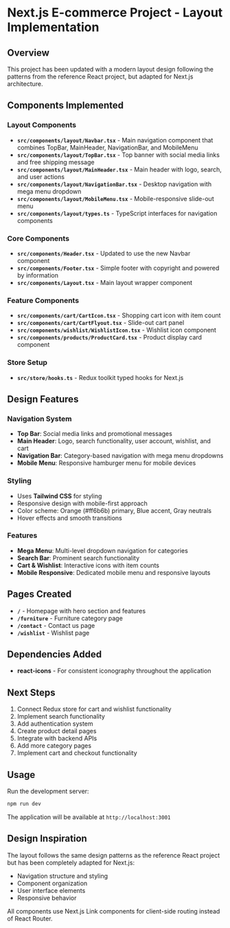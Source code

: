 # Next.js E-commerce Project - Layout Implementation

## Overview
This project has been updated with a modern layout design following the patterns from the reference React project, but adapted for Next.js architecture.

## Components Implemented

### Layout Components
- **`src/components/layout/Navbar.tsx`** - Main navigation component that combines TopBar, MainHeader, NavigationBar, and MobileMenu
- **`src/components/layout/TopBar.tsx`** - Top banner with social media links and free shipping message
- **`src/components/layout/MainHeader.tsx`** - Main header with logo, search, and user actions
- **`src/components/layout/NavigationBar.tsx`** - Desktop navigation with mega menu dropdown
- **`src/components/layout/MobileMenu.tsx`** - Mobile-responsive slide-out menu
- **`src/components/layout/types.ts`** - TypeScript interfaces for navigation components

### Core Components
- **`src/components/Header.tsx`** - Updated to use the new Navbar component
- **`src/components/Footer.tsx`** - Simple footer with copyright and powered by information
- **`src/components/Layout.tsx`** - Main layout wrapper component

### Feature Components
- **`src/components/cart/CartIcon.tsx`** - Shopping cart icon with item count
- **`src/components/cart/CartFlyout.tsx`** - Slide-out cart panel
- **`src/components/wishlist/WishlistIcon.tsx`** - Wishlist icon component
- **`src/components/products/ProductCard.tsx`** - Product display card component

### Store Setup
- **`src/store/hooks.ts`** - Redux toolkit typed hooks for Next.js

## Design Features

### Navigation System
- **Top Bar**: Social media links and promotional messages
- **Main Header**: Logo, search functionality, user account, wishlist, and cart
- **Navigation Bar**: Category-based navigation with mega menu dropdowns
- **Mobile Menu**: Responsive hamburger menu for mobile devices

### Styling
- Uses **Tailwind CSS** for styling
- Responsive design with mobile-first approach
- Color scheme: Orange (#ff6b6b) primary, Blue accent, Gray neutrals
- Hover effects and smooth transitions

### Features
- **Mega Menu**: Multi-level dropdown navigation for categories
- **Search Bar**: Prominent search functionality
- **Cart & Wishlist**: Interactive icons with item counts
- **Mobile Responsive**: Dedicated mobile menu and responsive layouts

## Pages Created
- **`/`** - Homepage with hero section and features
- **`/furniture`** - Furniture category page
- **`/contact`** - Contact us page
- **`/wishlist`** - Wishlist page

## Dependencies Added
- **react-icons** - For consistent iconography throughout the application

## Next Steps
1. Connect Redux store for cart and wishlist functionality
2. Implement search functionality
3. Add authentication system
4. Create product detail pages
5. Integrate with backend APIs
6. Add more category pages
7. Implement cart and checkout functionality

## Usage
Run the development server:
```bash
npm run dev
```

The application will be available at `http://localhost:3001`

## Design Inspiration
The layout follows the same design patterns as the reference React project but has been completely adapted for Next.js:
- Navigation structure and styling
- Component organization
- User interface elements
- Responsive behavior

All components use Next.js Link components for client-side routing instead of React Router.